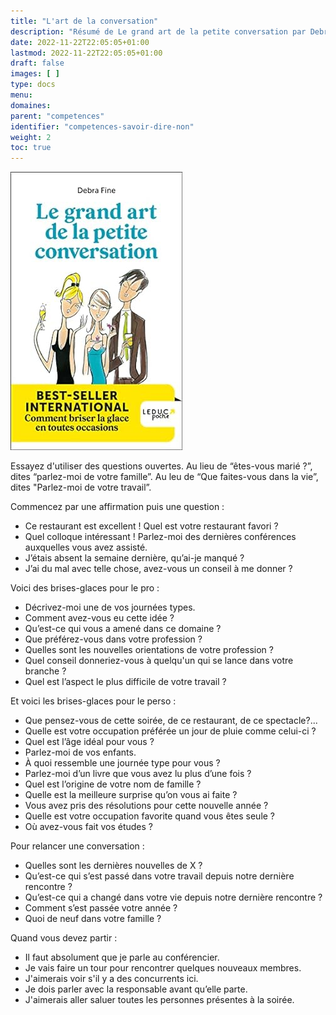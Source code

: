 ```yaml
---
title: "L'art de la conversation"
description: "Résumé de Le grand art de la petite conversation par Debra Fine"
date: 2022-11-22T22:05:05+01:00
lastmod: 2022-11-22T22:05:05+01:00
draft: false
images: [ ]
type: docs
menu:
domaines:
parent: "competences"
identifier: "competences-savoir-dire-non"
weight: 2
toc: true
---
```


[![image](couverture_livre.jpg)](https://amzn.to/3Uj985B)

Essayez d'utiliser des questions ouvertes. Au lieu de “êtes-vous marié ?”, dites “parlez-moi de votre famille”. Au leu
de “Que faites-vous dans la vie”, dites "Parlez-moi de votre travail”.

Commencez par une affirmation puis une question :

- Ce restaurant est excellent ! Quel est votre restaurant favori ?
- Quel colloque intéressant ! Parlez-moi des dernières conférences auxquelles vous avez assisté.
- J’étais absent la semaine dernière, qu’ai-je manqué ?
- J’ai du mal avec telle chose, avez-vous un conseil à me donner ?

Voici des brises-glaces pour le pro :

- Décrivez-moi une de vos journées types.
- Comment avez-vous eu cette idée ?
- Qu’est-ce qui vous a amené dans ce domaine ?
- Que préférez-vous dans votre profession ?
- Quelles sont les nouvelles orientations de votre profession ?
- Quel conseil donneriez-vous à quelqu'un qui se lance dans votre branche ?
- Quel est l’aspect le plus difficile de votre travail ?

Et voici les brises-glaces pour le perso :

- Que pensez-vous de cette soirée, de ce restaurant, de ce spectacle?...
- Quelle est votre occupation préférée un jour de pluie comme celui-ci ?
- Quel est l’âge idéal pour vous ?
- Parlez-moi de vos enfants.
- À quoi ressemble une journée type pour vous ?
- Parlez-moi d’un livre que vous avez lu plus d’une fois ?
- Quel est l’origine de votre nom de famille ?
- Quelle est la meilleure surprise qu’on vous ai faite ?
- Vous avez pris des résolutions pour cette nouvelle année ?
- Quelle est votre occupation favorite quand vous êtes seule ?
- Où avez-vous fait vos études ?

Pour relancer une conversation :

- Quelles sont les dernières nouvelles de X ?
- Qu’est-ce qui s’est passé dans votre travail depuis notre dernière rencontre ?
- Qu’est-ce qui a changé dans votre vie depuis notre dernière rencontre ?
- Comment s’est passée votre année ?
- Quoi de neuf dans votre famille ?

Quand vous devez partir :

- Il faut absolument que je parle au conférencier.
- Je vais faire un tour pour rencontrer quelques nouveaux membres.
- J'aimerais voir s'il y a des concurrents ici.
- Je dois parler avec la responsable avant qu’elle parte.
- J'aimerais aller saluer toutes les personnes présentes à la soirée.